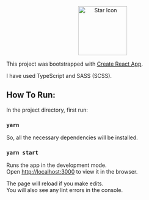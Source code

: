 <p align="center"><img
  src="https://i.ibb.co/51RKxtC/logo192.png"
  alt="Star Icon"
  width="128px"
/></p>

This project was bootstrapped with [Create React App](https://github.com/facebook/create-react-app).

I have used TypeScript and SASS (SCSS).

## How To Run:

In the project directory, first run:

### `yarn`

So, all the necessary dependencies will be installed.

### `yarn start`

Runs the app in the development mode.\
Open [http://localhost:3000](http://localhost:3000) to view it in the browser.

The page will reload if you make edits.\
You will also see any lint errors in the console.


